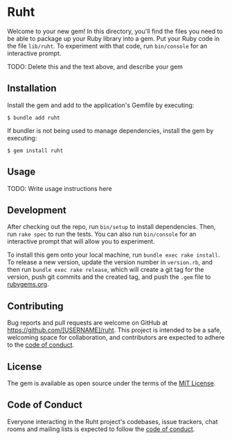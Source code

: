 # Ruht

Welcome to your new gem! In this directory, you'll find the files you need to be able to package up your Ruby library into a gem. Put your Ruby code in the file `lib/ruht`. To experiment with that code, run `bin/console` for an interactive prompt.

TODO: Delete this and the text above, and describe your gem

## Installation

Install the gem and add to the application's Gemfile by executing:

    $ bundle add ruht

If bundler is not being used to manage dependencies, install the gem by executing:

    $ gem install ruht

## Usage

TODO: Write usage instructions here

## Development

After checking out the repo, run `bin/setup` to install dependencies. Then, run `rake spec` to run the tests. You can also run `bin/console` for an interactive prompt that will allow you to experiment.

To install this gem onto your local machine, run `bundle exec rake install`. To release a new version, update the version number in `version.rb`, and then run `bundle exec rake release`, which will create a git tag for the version, push git commits and the created tag, and push the `.gem` file to [rubygems.org](https://rubygems.org).

## Contributing

Bug reports and pull requests are welcome on GitHub at https://github.com/[USERNAME]/ruht. This project is intended to be a safe, welcoming space for collaboration, and contributors are expected to adhere to the [code of conduct](https://github.com/[USERNAME]/ruht/blob/main/CODE_OF_CONDUCT.md).

## License

The gem is available as open source under the terms of the [MIT License](https://opensource.org/licenses/MIT).

## Code of Conduct

Everyone interacting in the Ruht project's codebases, issue trackers, chat rooms and mailing lists is expected to follow the [code of conduct](https://github.com/[USERNAME]/ruht/blob/main/CODE_OF_CONDUCT.md).
